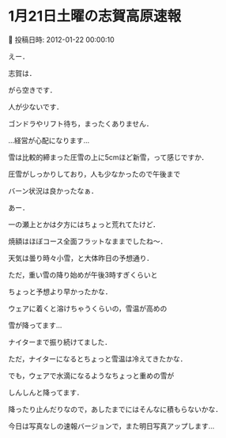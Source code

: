 # 1月21日土曜の志賀高原速報

📅 投稿日時: 2012-01-22 00:00:10

えー．


志賀は．


がら空きです．


人が少ないです．


ゴンドラやリフト待ち，まったくありません．


…経営が心配になります…





雪は比較的締まった圧雪の上に5cmほど新雪，って感じですか．


圧雪がしっかりしており，人も少なかったので午後まで


バーン状況は良かったなぁ．





あー．


一の瀬上とかは夕方にはちょっと荒れてたけど．


焼額はほぼコース全面フラットなままでしたね～．





天気は曇り時々小雪，と大体昨日の予想通り．


ただ，重い雪の降り始めが午後3時すぎくらいと


ちょっと予想より早かったかな．


ウェアに着くと溶けちゃうくらいの，雪温が高めの


雪が降ってます…


ナイターまで振り続けてました．


ただ，ナイターになるとちょっと雪温は冷えてきたかな．


でも，ウェアで水滴になるようなちょっと重めの雪が


しんしんと降ってます．


降ったり止んだりなので，あしたまでにはそんなに積もらないかな．





今日は写真なしの速報バージョンで，また明日写真アップします…
